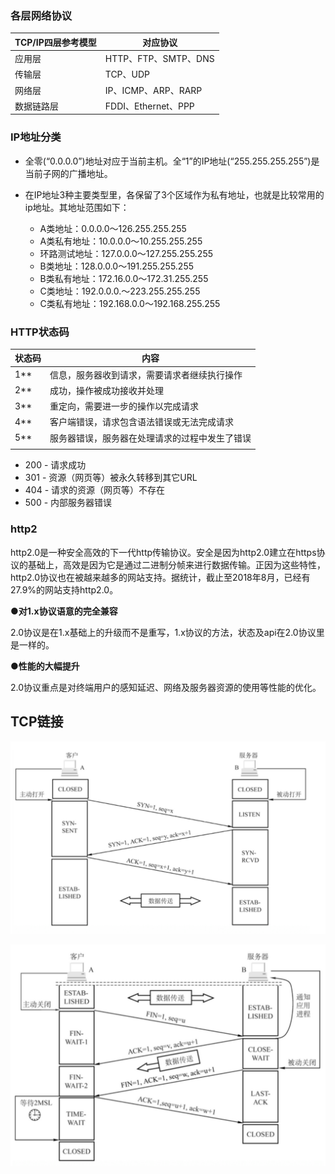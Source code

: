 ### **各层网络协议**

| TCP/IP四层参考模型 | 对应协议             |
| ------------------ | -------------------- |
| 应用层             | HTTP、FTP、SMTP、DNS |
| 传输层             | TCP、UDP             |
| 网络层             | IP、ICMP、ARP、RARP  |
| 数据链路层         | FDDI、Ethernet、PPP  |

### IP地址分类

- 全零(“0.0.0.0”)地址对应于当前主机。全“1”的IP地址(“255.255.255.255”)是当前子网的广播地址。

- 在IP地址3种主要类型里，各保留了3个区域作为私有地址，也就是比较常用的ip地址。其地址范围如下：
  - A类地址：0.0.0.0～126.255.255.255
  - A类私有地址：10.0.0.0～10.255.255.255
  - 环路测试地址：127.0.0.0～127.255.255.255
  - B类地址：128.0.0.0～191.255.255.255
  - B类私有地址：172.16.0.0～172.31.255.255
  - C类地址：192.0.0.0.～223.255.255.255
  - C类私有地址：192.168.0.0～192.168.255.255

### HTTP状态码

| 状态码 | 内容                                           |
| ------ | ---------------------------------------------- |
| 1**    | 信息，服务器收到请求，需要请求者继续执行操作   |
| 2**    | 成功，操作被成功接收并处理                     |
| 3**    | 重定向，需要进一步的操作以完成请求             |
| 4**    | 客户端错误，请求包含语法错误或无法完成请求     |
| 5**    | 服务器错误，服务器在处理请求的过程中发生了错误 |
|        |                                                |

- 200 - 请求成功
- 301 - 资源（网页等）被永久转移到其它URL
- 404 - 请求的资源（网页等）不存在
- 500 - 内部服务器错误

### **http2**

http2.0是一种安全高效的下一代http传输协议。安全是因为http2.0建立在https协议的基础上，高效是因为它是通过二进制分帧来进行数据传输。正因为这些特性，http2.0协议也在被越来越多的网站支持。据统计，截止至2018年8月，已经有27.9%的网站支持http2.0。

**●对1.x协议语意的完全兼容**

2.0协议是在1.x基础上的升级而不是重写，1.x协议的方法，状态及api在2.0协议里是一样的。

**●性能的大幅提升**

2.0协议重点是对终端用户的感知延迟、网络及服务器资源的使用等性能的优化。

## TCP链接

![image-20220829143918487](../assets/image-20220829143918487.png)

![image-20220829144003802](../assets/image-20220829144003802.png)